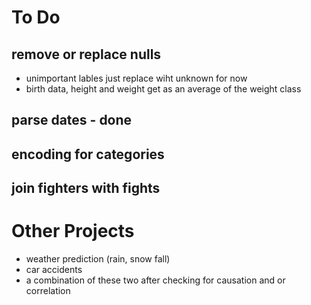 
# To Do

## remove or replace nulls
  - unimportant lables just replace wiht unknown for now
  - birth data, height and weight get as an average of the weight class

## parse dates - done

## encoding for categories

## join fighters with fights


# Other Projects
  - weather prediction (rain, snow fall)
  - car accidents
  - a combination of these two after checking for causation and or correlation
